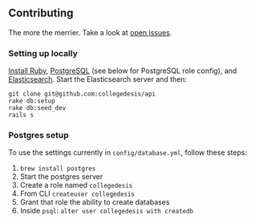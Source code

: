 ## Contributing

The more the merrier. Take a look at [open issues](../../issues).

### Setting up locally

[Install Ruby](http://getrvm.io), [PostgreSQL](//www.postgresql.org)
(see below for PostgreSQL role config), and [Elasticsearch](http://www.elasticsearch.org/).
Start the Elasticsearch server and then:

```
git clone git@github.com:collegedesis/api
rake db:setup
rake db:seed_dev
rails s
```

### Postgres setup

To use the settings currently in `config/database.yml`, follow these steps:

1. `brew install postgres`
1. Start the postgres server
1. Create a role named `collegedesis`
  1. From CLI `createuser collegedesis`
1. Grant that role the ability to create databases
  1. Inside `psql`: `alter user collegedesis with createdb`
